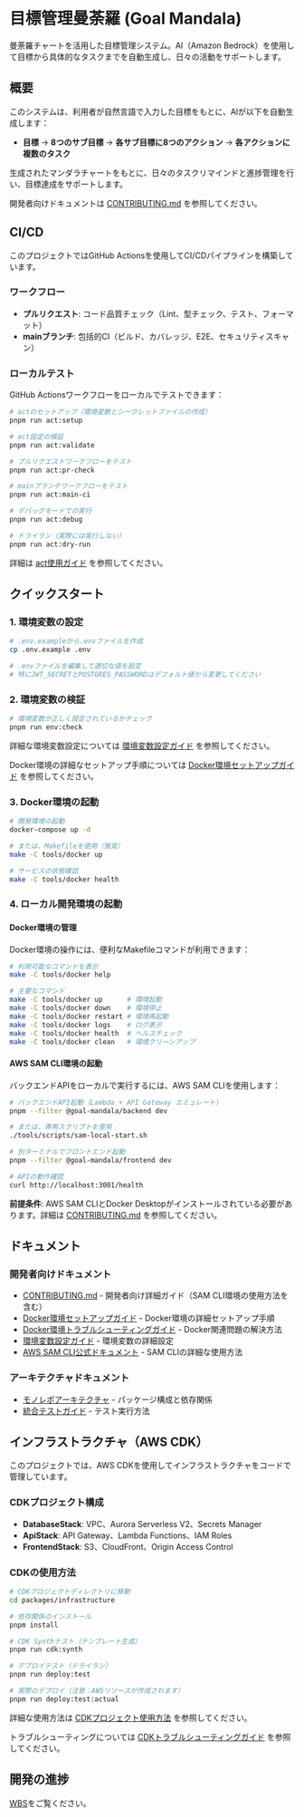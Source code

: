 # 目標管理曼荼羅 (Goal Mandala)

曼荼羅チャートを活用した目標管理システム。AI（Amazon Bedrock）を使用して目標から具体的なタスクまでを自動生成し、日々の活動をサポートします。

## 概要

このシステムは、利用者が自然言語で入力した目標をもとに、AIが以下を自動生成します：

- **目標** → **8つのサブ目標** → **各サブ目標に8つのアクション** → **各アクションに複数のタスク**

生成されたマンダラチャートをもとに、日々のタスクリマインドと進捗管理を行い、目標達成をサポートします。

開発者向けドキュメントは [CONTRIBUTING.md](./CONTRIBUTING.md) を参照してください。

## CI/CD

このプロジェクトではGitHub Actionsを使用してCI/CDパイプラインを構築しています。

### ワークフロー

- **プルリクエスト**: コード品質チェック（Lint、型チェック、テスト、フォーマット）
- **mainブランチ**: 包括的CI（ビルド、カバレッジ、E2E、セキュリティスキャン）

### ローカルテスト

GitHub Actionsワークフローをローカルでテストできます：

```bash
# actのセットアップ（環境変数とシークレットファイルの作成）
pnpm run act:setup

# act設定の検証
pnpm run act:validate

# プルリクエストワークフローをテスト
pnpm run act:pr-check

# mainブランチワークフローをテスト  
pnpm run act:main-ci

# デバッグモードでの実行
pnpm run act:debug

# ドライラン（実際には実行しない）
pnpm run act:dry-run
```

詳細は [act使用ガイド](./docs/act-usage-guide.md) を参照してください。

## クイックスタート

### 1. 環境変数の設定

```bash
# .env.exampleから.envファイルを作成
cp .env.example .env

# .envファイルを編集して適切な値を設定
# 特にJWT_SECRETとPOSTGRES_PASSWORDはデフォルト値から変更してください
```

### 2. 環境変数の検証

```bash
# 環境変数が正しく設定されているかチェック
pnpm run env:check
```

詳細な環境変数設定については [環境変数設定ガイド](./docs/environment-variables.md) を参照してください。

Docker環境の詳細なセットアップ手順については [Docker環境セットアップガイド](./docs/docker-setup-guide.md) を参照してください。

### 3. Docker環境の起動

```bash
# 開発環境の起動
docker-compose up -d

# または、Makefileを使用（推奨）
make -C tools/docker up

# サービスの状態確認
make -C tools/docker health
```

### 4. ローカル開発環境の起動

#### Docker環境の管理

Docker環境の操作には、便利なMakefileコマンドが利用できます：

```bash
# 利用可能なコマンドを表示
make -C tools/docker help

# 主要なコマンド
make -C tools/docker up      # 環境起動
make -C tools/docker down    # 環境停止
make -C tools/docker restart # 環境再起動
make -C tools/docker logs    # ログ表示
make -C tools/docker health  # ヘルスチェック
make -C tools/docker clean   # 環境クリーンアップ
```

#### AWS SAM CLI環境の起動

バックエンドAPIをローカルで実行するには、AWS SAM CLIを使用します：

```bash
# バックエンドAPI起動（Lambda + API Gateway エミュレート）
pnpm --filter @goal-mandala/backend dev

# または、専用スクリプトを使用
./tools/scripts/sam-local-start.sh

# 別ターミナルでフロントエンド起動
pnpm --filter @goal-mandala/frontend dev

# APIの動作確認
curl http://localhost:3001/health
```

**前提条件**: AWS SAM CLIとDocker Desktopがインストールされている必要があります。詳細は [CONTRIBUTING.md](./CONTRIBUTING.md) を参照してください。

## ドキュメント

### 開発者向けドキュメント

- [CONTRIBUTING.md](./CONTRIBUTING.md) - 開発者向け詳細ガイド（SAM CLI環境の使用方法を含む）
- [Docker環境セットアップガイド](./docs/docker-setup-guide.md) - Docker環境の詳細セットアップ手順
- [Docker環境トラブルシューティングガイド](./docs/docker-troubleshooting.md) - Docker関連問題の解決方法
- [環境変数設定ガイド](./docs/environment-variables.md) - 環境変数の詳細設定
- [AWS SAM CLI公式ドキュメント](https://docs.aws.amazon.com/serverless-application-model/latest/developerguide/) - SAM CLIの詳細な使用方法

### アーキテクチャドキュメント

- [モノレポアーキテクチャ](./docs/monorepo-architecture.md) - パッケージ構成と依存関係
- [統合テストガイド](./docs/integration-testing.md) - テスト実行方法

## インフラストラクチャ（AWS CDK）

このプロジェクトでは、AWS CDKを使用してインフラストラクチャをコードで管理しています。

### CDKプロジェクト構成

- **DatabaseStack**: VPC、Aurora Serverless V2、Secrets Manager
- **ApiStack**: API Gateway、Lambda Functions、IAM Roles
- **FrontendStack**: S3、CloudFront、Origin Access Control

### CDKの使用方法

```bash
# CDKプロジェクトディレクトリに移動
cd packages/infrastructure

# 依存関係のインストール
pnpm install

# CDK Synthテスト（テンプレート生成）
pnpm run cdk:synth

# デプロイテスト（ドライラン）
pnpm run deploy:test

# 実際のデプロイ（注意：AWSリソースが作成されます）
pnpm run deploy:test:actual
```

詳細な使用方法は [CDKプロジェクト使用方法](./packages/infrastructure/README.md) を参照してください。

トラブルシューティングについては [CDKトラブルシューティングガイド](./packages/infrastructure/TROUBLESHOOTING.md) を参照してください。

## 開発の進捗

[WBS](.kiro/steering/4-wbs.md)をご覧ください。
